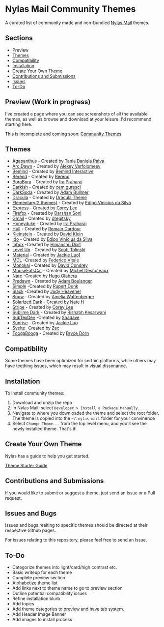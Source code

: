 # Nylas Mail Community Themes
A curated list of community made and non-bundled [Nylas Mail](https://github.com/nylas/nylas-mail) themes.

## Sections
* Preview
* [Themes](https://github.com/Sgouws/nylas-mail-community-themes#themes)
* [Compatibility](https://github.com/Sgouws/nylas-mail-community-themes#compatibility)
* [Installation](https://github.com/Sgouws/nylas-mail-community-themes#installation)
* [Create Your Own Theme](https://github.com/Sgouws/nylas-mail-community-themes#create-your-own-theme)
* [Contributions and Submissions](https://github.com/Sgouws/nylas-mail-community-themes#contributions-and-submissions)
* [Issues](https://github.com/Sgouws/nylas-mail-community-themes#issues)
* [To-Do](https://github.com/Sgouws/nylas-mail-community-themes#to-do)


## Preview (Work in progress)
I've created a page where you can see screenshots of all the available themes, as well as browse and download at your leisure. I'd recommend starting here.

This is incomplete and coming soon:
[Community Themes](https://sgouws.github.io/nylas-mail-community-themes/)

## Themes
* [Agapanthus](https://github.com/taniadaniela/n1-agapanthus) - Created by [Tania Daniela Paiva](https://github.com/taniadaniela)
* [Arc Dawn](https://github.com/varlesh/Nylas-Arc-Dark-Theme) - Created by [Alexey Varfolomeev](https://github.com/varlesh)
* [Bemind](https://github.com/bemindinteractive/Bemind-N1-Theme) - Created by [Bemind Interactive](https://github.com/bemindinteractive)
* [Berend](https://github.com/Frique/N1-Berend) - Created by [Berend](https://github.com/Frique)
* [BoraBora](https://github.com/arimai/N1-BoraBora) - Created by [Ira Praharaj](https://github.com/arimai)
* [Darkish](https://github.com/dyrnade/N1-Darkish) - Created by [cem guresci](https://github.com/dyrnade)
* [DarkSoda](https://github.com/adambullmer/N1-theme-DarkSoda) - Created by [Adam Bullmer](https://github.com/adambullmer)
* [Dracula](https://github.com/dracula/nylas-n1) - Created by [Dracula Theme](https://github.com/dracula)
* [Elementary(2 themes)](https://github.com/edipox/elementary-nylas) - Created by [Edipo Vinicius da Silva](https://github.com/edipox)
* [Express](https://github.com/oeaeee/n1-express) - Created by [Corey Lee](https://github.com/oeaeee)
* [Firefox](https://github.com/darshandsoni/n1-firefox-theme) - Created by [Darshan Soni](https://github.com/darshandsoni)
* [Gmail](https://github.com/dregitsky/n1-gmail-theme) - Created by [dregitsky](https://github.com/dregitsky)
* [Honeyduke](https://github.com/arimai/n1-honeyduke) - Created by [Ira Praharaj](https://github.com/arimai)
* [Hull](https://github.com/unity/n1-hull) - Created by [Romain Dardour](https://github.com/unity)
* [Kleinstein](https://github.com/diklein/Kleinstein) - Created by [David Klein](https://github.com/diklein)
* [Ido](https://github.com/edipox/n1-ido) - Created by [Edipo Vinicius da Silva](https://github.com/edipox)
* [Inbox](https://github.com/himanshu-dixit/Inbox-Theme-For-Nylas-N1) -Created by [Himanshu Dixit](https://github.com/himanshu-dixit)
* [Level Up](https://github.com/stolinski/level-up-nylas-n1-theme) - Created by [Scott Tolinski](https://github.com/stolinski)
* [Material](https://github.com/jackiehluo/n1-material) - Created by [Jackie Luo](https://github.com/jackiehluo)]
* [MDL](https://github.com/Rawnly/n1-mdl) -Created by [Federico Vitale](https://github.com/Rawnly)
* [Monokai](https://github.com/dcondrey/n1-monokai) - Created by [David Condrey](https://github.com/dcondrey)
* [MouseEatsCat](https://github.com/MouseEatsCat/MouseEatsCat-N1) - Created by [Michel Descoteaux](https://github.com/MouseEatsCat)
* [Narc](https://github.com/hugolabe/N1-Narc) -Created by [Hugo Olabera](https://github.com/hugolabe)
* [Predawn](https://github.com/adambmedia/N1-Predawn) - Created by [Adam Boulanger](https://github.com/adambmedia)
* [Simple](https://github.com/rdunk/N1-Simple) -Created by [Rupert Dunk](https://github.com/rdunk)
* [Slack](https://github.com/jodyheavener/N1-Slack) -Created by [Jody Heavener](https://github.com/jodyheavener)
* [Snow](https://github.com/Wattenberger/N1-snow-theme) - Created by [Amelia Wattenberger](https://github.com/Wattenberger)
* [Solarized Dark](https://github.com/NSHenry/N1-Solarized-Dark) - Created by [Nate H](https://github.com/NSHenry)
* [Stripe](https://github.com/oeaeee/n1-stripe) - Created by [Corey Lee](https://github.com/oeaeee)
* [Sublime Dark](https://github.com/rishabhkesarwani/Nylas-Sublime-Dark-Theme) - Created by [Rishabh Kesarwani](https://github.com/rishabhkesarwani)
* [SubTexDev](https://github.com/Shadave/Nylas-N1-Theme---SubTexDev) -Created by [Shadave](https://github.com/Shadave	)
* [Sunrise](https://github.com/jackiehluo/n1-sunrise) - Created by [Jackie Luo](https://github.com/jackiehluo)
* [Svelte](https://github.com/zacs/N1-Svelte) -Created by [Zac](https://github.com/zacs)
* [ToogaBooga](https://github.com/brycedorn/N1-ToogaBooga) - Created by [Bryce Dorn](https://github.com/brycedorn)

## Compatibility
Some themes have been optimized for certain platforms, while others may have teething issues, which may result in visual dissonance.

## Installation

To install community themes:


1. Download and unzip the repo
2. In Nylas Mail, select `Developer > Install a Package Manually... `
3. Navigate to where you downloaded the theme and select the root folder. The theme is copied into the `~/.nylas-mail` folder for your convinence
5. Select `Change Theme...` from the top level menu, and you'll see the newly installed theme. That's it!

## Create Your Own Theme
Nylas has a guide to help you get started.

[Theme Starter Guide](https://github.com/nylas/nylas-mail-theme-starter)

## Contributions and Submissions
If you would like to submit or suggest a theme, just send an Issue or a Pull request.

## Issues and Bugs
Issues and bugs realting to specific themes should be directed at their respective Github pages.

For issues relating to this repository, please feel free to send an Issue.

## To-Do
* Categorize themes into light/card/high contrast etc.
* Basic writeup for each theme
* Complete preview section
* Alphabetize theme list
* Add links next to theme name to go to preview section
* Outline potential compatibility issues
* Refine installation blurb
* Add topics
* Add theme categories to preview and have tab system.
* Add Header Image Banner
* Add images to install process